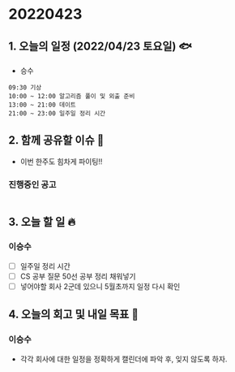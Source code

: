 # 20220423

## 1. 오늘의 일정 (2022/04/23 토요일) 🐟

- 승수

```
09:30 기상
10:00 ~ 12:00 알고리즘 풀이 및 외출 준비
13:00 ~ 21:00 데이트
21:00 ~ 23:00 일주일 정리 시간
```

## 2. 함께 공유할 이슈 💌

- 이번 한주도 힘차게 파이팅!!

### 진행중인 공고

```

```

## 3. 오늘 할 일 🔥

### 이승수

- [ ] 일주일 정리 시간
- [ ] CS 공부 질문 50선 공부 정리 채워넣기
- [ ] 넣어야할 회사 2군데 있으니 5월초까지 일정 다시 확인

## 4. 오늘의 회고 및 내일 목표 🎈

### 이승수

- 각각 회사에 대한 일정을 정확하게 캘린더에 파악 후, 잊지 않도록 하자.
